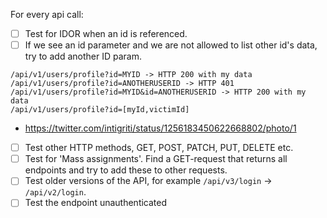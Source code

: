 For every api call:

- [ ] Test for IDOR when an id is referenced.
- [ ] If we see an id parameter and we are not allowed to list other id's data, try to add another ID param.
```
/api/v1/users/profile?id=MYID -> HTTP 200 with my data
/api/v1/users/profile?id=ANOTHERUSERID -> HTTP 401
/api/v1/users/profile?id=MYID&id=ANOTHERUSERID -> HTTP 200 with my data
/api/v1/users/profile?id=[myId,victimId]
```
 - https://twitter.com/intigriti/status/1256183450622668802/photo/1
 
- [ ] Test other HTTP methods, GET, POST, PATCH, PUT, DELETE etc.
- [ ] Test for 'Mass assignments'. Find a GET-request that returns all endpoints and try to add these to other requests.
- [ ] Test older versions of the API, for example `/api/v3/login` -> `/api/v2/login`.
- [ ] Test the endpoint unauthenticated
